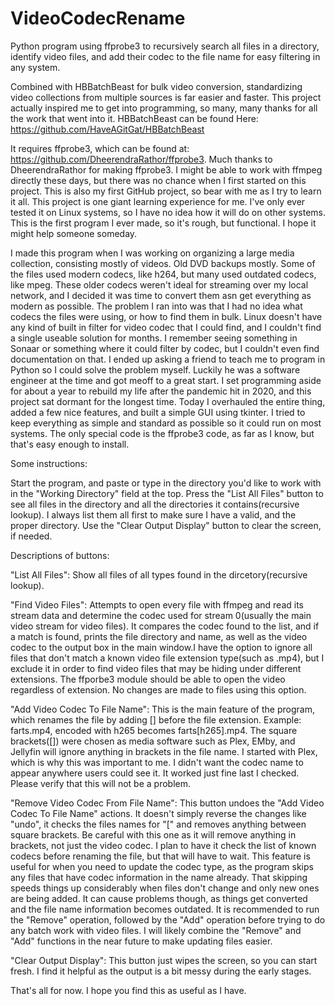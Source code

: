# VideoCodecRename
Python program using ffprobe3 to recursively search all files in a directory, identify video files, and add their codec to the file name for easy filtering in any system.

Combined with HBBatchBeast for bulk video conversion, standardizing video collections from multiple sources is far easier and faster.
This project actually inspired me to get into programming, so many, many thanks for all the work that went into it.
HBBatchBeast can be found Here: https://github.com/HaveAGitGat/HBBatchBeast

It requires ffprobe3, which can be found at: https://github.com/DheerendraRathor/ffprobe3. 
Much thanks to DheerendraRathor for making ffprobe3. I might be able to work with ffmpeg directly these days, but there was no chance when I first started on this project. This is also my first GitHub project, so bear with me as I try to learn it all. This project is one giant learning experience for me.
I've only ever tested it on Linux systems, so I have no idea how it will do on other systems. This is the first program I ever made, so it's rough, but functional. I hope it might help someone someday.

I made this program when I was working on organizing a large media collection, consisting mostly of videos. Old DVD backups mostly. Some of the files used modern codecs, like h264, but many used outdated codecs, like mpeg. These older codecs weren't ideal for streaming over my local network, and I decided it was time to convert them asn get everything as modern as possible. The problem I ran into was that I had no idea what codecs the files were using, or how to find them in bulk. Linux doesn't have any kind of built in filter for video codec that I could find, and I couldn't find a single useable solution for months. I remember seeing something in Sonaar or something where it could filter by codec, but I couldn't even find documentation on that. I ended up asking a friend to teach me to program in Python so I could solve the problem myself. Luckily he was a software engineer at the time and got meoff to a great start. I set programming aside for about a year to rebuild my life after the pandemic hit in 2020, and this project sat dormant for the longest time. Today I overhauled the entire thing, added a few nice features, and built a simple GUI using tkinter. I tried to keep everything as simple and standard as possible so it could run on most systems. The only special code is the ffprobe3 code, as far as I know, but that's easy enough to install.

Some instructions:

Start the program, and paste or type in the directory you'd like to work with in the "Working Directory" field at the top. Press the "List All Files" button to see all files in the directory and all the directories it contains(recursive lookup). I always list them all first to make sure I have a valid, and the proper directory. Use the "Clear Output Display" button to clear the screen, if needed.

Descriptions of buttons:

"List All Files":
Show all files of all types found in the dircetory(recursive lookup).

"Find Video Files": 
Attempts to open every file with ffmpeg and read its stream data and determine the codec used for stream 0(usually the main video stream for video files). It compares the codec found to the <VideoCodecs> list, and if a match is found, prints the file directory and name, as well as the video codec to the output box in the main window.I have the option to ignore all files that don't match a known video file extension type(such as .mp4), but I exclude it in order to find video files that may be hiding under different extensions. The ffporbe3 module should be able to open the video regardless of extension. No changes are made to files using this option.

"Add Video Codec To File Name":
This is the main feature of the program, which renames the file by adding [<codec>] before the file extension. Example: farts.mp4, encoded with h265 becomes farts[h265].mp4. The square brackets([]) were chosen as media software such as Plex, EMby, and Jellyfin will ignore anything in brackets in the file name. I started with Plex, which is why this was important to me. I didn't want the codec name to appear anywhere users could see it. It worked just fine last I checked. Please verify that this will not be a problem.

"Remove Video Codec From File Name":
This button undoes the "Add Video Codec To File Name" actions. It doesn't simply reverse the changes like "undo", it checks the files names for "[" and removes anything between square brackets. Be careful with this one as it will remove anything in brackets, not just the video codec. I plan to have it check the list of known codecs before renaming the file, but that will have to wait. This feature is useful for when you need to update the codec type, as the program skips any files that have codec information in the name already. That skipping speeds things up considerably when files don't change and only new ones are being added. It can cause problems though, as things get converted and the file name information becomes outdated. It is recommended to run the "Remove" operation, followed by the "Add" operation before trying to do any batch work with video files. I will likely combine the "Remove" and "Add" functions in the near future to make updating files easier. 

"Clear Output Display":
This button just wipes the screen, so you can start fresh. I find it helpful as the output is a bit messy during the early stages. 

That's all for now. I hope you find this as useful as I have. 
